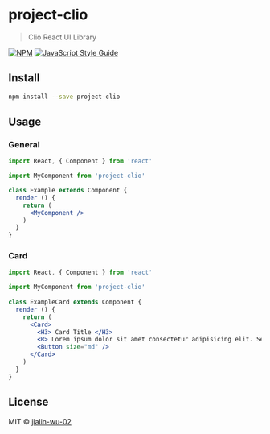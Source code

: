 # project-clio

> Clio React UI Library

[![NPM](https://img.shields.io/npm/v/project-clio.svg)](https://www.npmjs.com/package/project-clio) [![JavaScript Style Guide](https://img.shields.io/badge/code_style-standard-brightgreen.svg)](https://standardjs.com)

## Install

```bash
npm install --save project-clio
```

## Usage

### General

```jsx
import React, { Component } from 'react'

import MyComponent from 'project-clio'

class Example extends Component {
  render () {
    return (
      <MyComponent />
    )
  }
}
```
### Card

```jsx
import React, { Component } from 'react'

import MyComponent from 'project-clio'
  
class ExampleCard extends Component {
  render () {
    return (
      <Card>
        <H3> Card Title </H3>
        <R> Lorem ipsum dolor sit amet consectetur adipisicing elit. Sed natus, minus obcaecati, velit magni praesentium voluptatem facilis dolorem facere veniam ipsa in. Assumenda, eum? Quam blanditiis mollitia eveniet sapiente alias! </R>
        <Button size="md" />
      </Card>
    )
  }
}
```

## License

MIT © [jialin-wu-02](https://github.com/jialin-wu-02)
